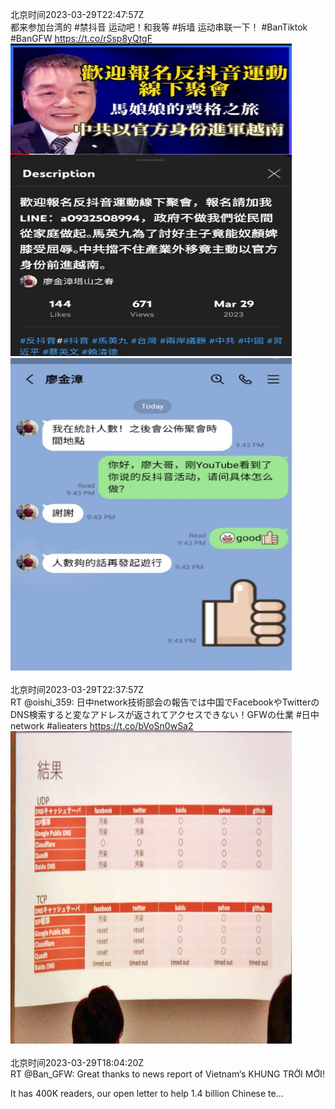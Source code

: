 北京时间2023-03-29T22:47:57Z<br>都来参加台湾的 #禁抖音 运动吧！和我等 #拆墙 运动串联一下！
#BanTiktok #BanGFW https://t.co/rSsp8yQtgF<br><img src='/temp/image/2023/w-Month-3/1641089820150882304_0.jpg' width='450' height='500'><img src='/temp/image/2023/w-Month-3/1641089820150882304_1.jpg' width='450' height='500'><br><br>北京时间2023-03-29T22:37:57Z<br>RT @oishi_359: 日中network技術部会の報告では中国でFacebookやTwitterのDNS検索すると変なアドレスが返されてアクセスできない！GFWの仕業 #日中network #alieaters https://t.co/bVoSn0wSa2<br><img src='/temp/image/2023/w-Month-3/1641087302863839232_0.jpg' width='450' height='500'><br><br>北京时间2023-03-29T18:04:20Z<br>RT @Ban_GFW: Great thanks to  news report of Vietnam‘s KHUNG TRỜI MỚI!

It has 400K readers, our open letter to help 1.4 billion Chinese te…<br><br><br>